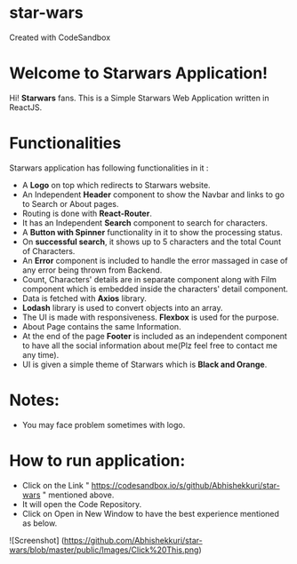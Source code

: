 # star-wars
Created with CodeSandbox

# Welcome to Starwars Application!

Hi! **Starwars** fans. 
This is a Simple Starwars Web Application written in ReactJS.


# Functionalities

Starwars application has following functionalities in it :
- A **Logo** on top which redirects to Starwars website.
- An Independent **Header** component to show the Navbar and links to go to Search or About pages.
- Routing is done with **React-Router**.
- It has an Independent **Search** component to search for characters.
- A **Button with Spinner** functionality in it to show the processing status.
- On **successful search**, it shows up to 5 characters and the total Count of Characters.
- An **Error** component is included to handle the error massaged in case of any error being thrown from Backend.
- Count, Characters' details are in separate component along with Film component which is embedded inside the characters' detail component.
- Data is fetched with **Axios** library.
- **Lodash** library is used to convert objects into an array.
- The UI is made with responsiveness. **Flexbox** is used for the purpose.
- About Page contains the same Information.
- At the end of the page **Footer** is included as an independent component to have all the social information about me(Plz feel free to contact me any time).
- UI is given a simple theme of Starwars which is **Black and Orange**.

# Notes:
- You may face problem sometimes with logo.

# How to run application:
- Click on the Link " https://codesandbox.io/s/github/Abhishekkuri/star-wars " mentioned above.
- It will open the Code Repository.
- Click on Open in New Window to have the best experience mentioned as below.

![Screenshot] (https://github.com/Abhishekkuri/star-wars/blob/master/public/Images/Click%20This.png)
